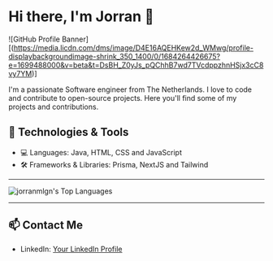 # Hi there, I'm Jorran 👋

![GitHub Profile Banner][(https://media.licdn.com/dms/image/D4E16AQEHKew2d_WMwg/profile-displaybackgroundimage-shrink_350_1400/0/1684264426675?e=1699488000&v=beta&t=DsBH_Z0yJs_pQChhB7wd7TVcdppzhnHSjx3cC8vy7YM)]

I'm a passionate Software engineer from The Netherlands. I love to code and contribute to open-source projects. Here you'll find some of my projects and contributions.

## 🔧 Technologies & Tools

- 💻 Languages: Java, HTML, CSS and JavaScript
- 🛠️ Frameworks & Libraries: Prisma, NextJS and Tailwind 
---------------------------------------------------------------------------------------------------------------------------------------------------------------------------------------------------------------------------------------------------------------------------------------------------------------------------------------------------------------------------------------------------------------------------------------------------------------------------------------------------------------------------------------

  ![jorranmlgn's Top Languages](https://github-readme-stats.vercel.app/api/top-langs/?username=jorranmlgn&theme=solarized-dark&show_icons=true&hide_border=true&layout=compact)
 
----------------------------------------------------------------------------------------------------------------------------------------------------------------------------------------------------------------------------------------------------------------------------------------------------------------------------------------------------------------------------------------------------------------------------------------------------------------------------------------------------------------------------------------


## 📫 Contact Me

- LinkedIn: [Your LinkedIn Profile](https://www.linkedin.com/in/jorran-houkes-68b9b11a4)

